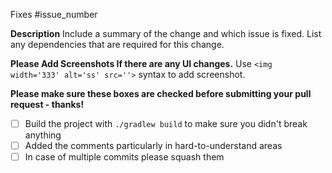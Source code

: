 Fixes #issue_number

**Description**
Include a summary of the change and which issue is fixed. List any dependencies that are required for this change.

**Please Add Screenshots If there are any UI changes.**
Use `<img width='333' alt='ss' src=''>` syntax to add screenshot.

**Please make sure these boxes are checked before submitting your pull request - thanks!**
- [ ] Build the project with `./gradlew build` to make sure you didn't break anything
- [ ] Added the comments particularly in hard-to-understand areas
- [ ] In case of multiple commits please squash them